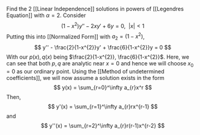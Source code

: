 Find the 2 [[Linear Independence]] solutions in powers of [[Legendres Equation]] with $\alpha = 2$. Consider $$
(1-x^{2})y'' - 2xy'+6y = 0, \ \ |x| < 1
$$
Putting this into [[Normalized Form]] with $a_{2} = (1-x^{2})$,$$
y'' - \frac{2}{1-x^{2}}y' + \frac{6}{1-x^{2}}y = 0
$$ 
With our $p(x), q(x)$ being $\frac{2}{1-x^{2}}, \frac{6}{1-x^{2}}$. Here, we can see that both $p,q$ are analytic near $x=0$ and hence we will choose $x_{0} =0$ as our ordinary point. Using the [[Method of undetermined coefficients]], we will now assume a solution exists in the form $$
y(x) = \sum_{r=0}^\infty a_{r}x^r
$$
Then,$$
y'(x) = \sum_{r=1}^\infty a_{r}rx^{r-1}
$$
and $$
y''(x) = \sum_{r=2}^\infty a_{r}r(r-1)x^{r-2}
$$
